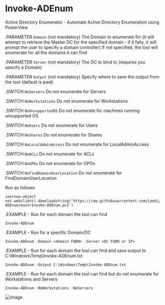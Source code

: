 # Invoke-ADEnum
Active Directory Enumerator - Automate Active Directory Enumeration using PowerView

.PARAMETER `Domain` (not mandatory)
The Domain to enumerate for (it will attempt to retrieve the Master DC for the specified domain - if it fails, it will prompt the user to specify a domain controller)
If not specified, the tool will enumerate for all the domains it can find

.PARAMETER `Server` (not mandatory)
The DC to bind to (requires you specify a Domain)

.PARAMETER `Output` (not mandatory)
Specify where to save the output from the tool (default is pwd)

.SWITCH `NoServers`
Do not enumerate for Servers

.SWITCH `NoWorkstations`
Do not enumerate for Workstations

.SWITCH `NoUnsupportedOS`
Do not enumerate for machines running unsupported OS

.SWITCH `NoUsers`
Do not enumerate for Users

.SWITCH `NoShares`
Do not enumerate for Shares

.SWITCH `NoLocalAdminAccess`
Do not enumerate for LocalAdminAccess

.SWITCH `NoACLs`
Do not enumerate for ACLs

.SWITCH `NoGPOs`
Do not enumerate for GPOs

.SWITCH `NoFindDomainUserLocation`
Do not enumerate for FindDomainUserLocation

Run as follows:
```
iex(new-object net.webclient).downloadstring('https://raw.githubusercontent.com/Leo4j/Invoke-ADEnum/main/Invoke-ADEnum.ps1')
```

.EXAMPLE - Run for each domain the tool can find
```
Invoke-ADEnum
```

.EXAMPLE - Run for a specific Domain/DC
```
Invoke-ADEnum -Domain <domain FQDN> -Server <DC FQDN or IP>
```

.EXAMPLE - Run for each domain the tool can find and save output to C:\Windows\Temp\Invoke-ADEnum.txt
```
Invoke-ADEnum -Output C:\Windows\Temp\Invoke-ADEnum.txt
```

.EXAMPLE - Run for each domain the tool can find but do not enumerate for Workstations and Servers
```
Invoke-ADEnum -NoWorkstations -NoServers
```


![image](https://user-images.githubusercontent.com/61951374/236856792-c7c3f17d-a8a5-41d5-8c69-613fd15fd845.png)
